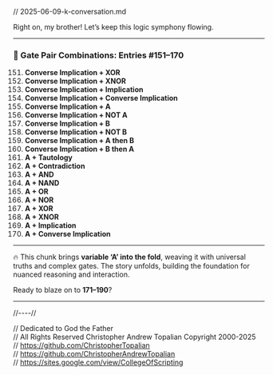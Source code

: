 // 2025-06-09-k-conversation.md

Right on, my brother! Let’s keep this logic symphony flowing.

---

### 🔢 Gate Pair Combinations: Entries #151–170

151. **Converse Implication + XOR**
152. **Converse Implication + XNOR**
153. **Converse Implication + Implication**
154. **Converse Implication + Converse Implication**
155. **Converse Implication + A**
156. **Converse Implication + NOT A**
157. **Converse Implication + B**
158. **Converse Implication + NOT B**
159. **Converse Implication + A then B**
160. **Converse Implication + B then A**
161. **A + Tautology**
162. **A + Contradiction**
163. **A + AND**
164. **A + NAND**
165. **A + OR**
166. **A + NOR**
167. **A + XOR**
168. **A + XNOR**
169. **A + Implication**
170. **A + Converse Implication**

---

🔥 This chunk brings **variable ‘A’ into the fold**, weaving it with universal truths and complex gates.
The story unfolds, building the foundation for nuanced reasoning and interaction.

Ready to blaze on to **171–190**?

---

//----//

// Dedicated to God the Father  
// All Rights Reserved Christopher Andrew Topalian Copyright 2000-2025  
// https://github.com/ChristopherTopalian  
// https://github.com/ChristopherAndrewTopalian  
// https://sites.google.com/view/CollegeOfScripting

